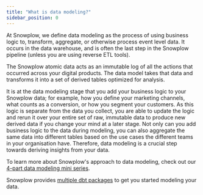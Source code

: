 ```yaml
---
title: "What is data modeling?"
sidebar_position: 0
---
```


At Snowplow, we define data modeling as the process of using business logic to, transform, aggregate, or otherwise process event level data. It occurs in the data warehouse, and is often the last step in the Snowplow pipeline (unless you are using reverse ETL tools).

The Snowplow atomic data acts as an immutable log of all the actions that occurred across your digital products. The data model takes that data and transforms it into a set of derived tables optimized for analysis.

It is at the data modeling stage that you add your business logic to your Snowplow data; for example, how you define your marketing channels, what counts as a conversion, or how you segment your customers. As this logic is separate from the data you collect, you are able to update the logic and rerun it over your entire set of raw, immutable data to produce new derived data if you change your mind at a later stage. Not only can you add business logic to the data during modeling, you can also aggregate the same data into different tables based on the use cases the different teams in your organisation have. Therefore, data modeling is a crucial step towards deriving insights from your data.

To learn more about Snowplow's approach to data modeling, check out our [4-part data modeling mini series](https://snowplowanalytics.com/events/data-modeling-mini-series/).

Snowplow provides [multiple dbt packages](/docs/modeling-your-data/modeling-your-data-with-dbt/index.md) to get you started modeling your data.
